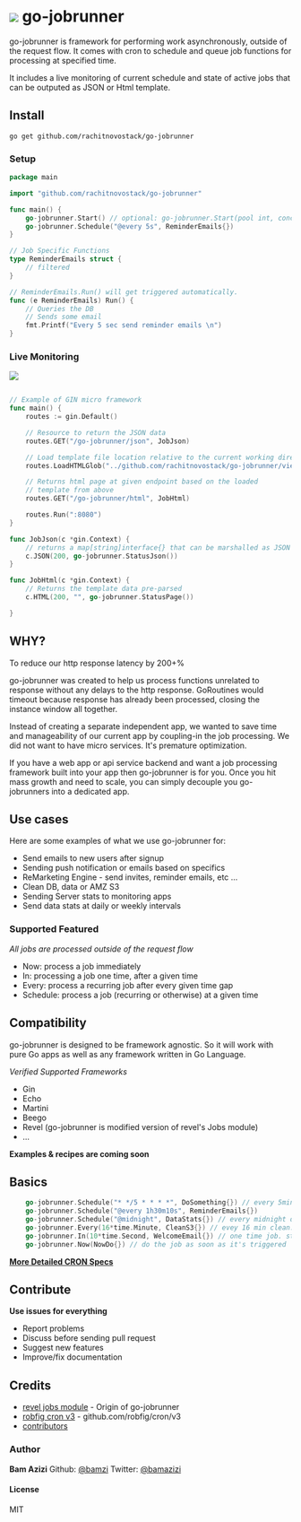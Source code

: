 # ![](https://raw.githubusercontent.com/bamzi/go-jobrunner/master/views/runclock.jpg) go-jobrunner

go-jobrunner is framework for performing work asynchronously, outside of the request flow. It comes with cron to schedule and queue job functions for processing at specified time. 

It includes a live monitoring of current schedule and state of active jobs that can be outputed as JSON or Html template. 

## Install

`go get github.com/rachitnovostack/go-jobrunner`

### Setup

```go
package main

import "github.com/rachitnovostack/go-jobrunner"

func main() {
    go-jobrunner.Start() // optional: go-jobrunner.Start(pool int, concurrent int) (10, 1)
    go-jobrunner.Schedule("@every 5s", ReminderEmails{})
}

// Job Specific Functions
type ReminderEmails struct {
    // filtered
}

// ReminderEmails.Run() will get triggered automatically.
func (e ReminderEmails) Run() {
    // Queries the DB
    // Sends some email
    fmt.Printf("Every 5 sec send reminder emails \n")
}
```

### Live Monitoring
![](https://raw.githubusercontent.com/bamzi/go-jobrunner/master/views/go-jobrunner-html.png)
```go

// Example of GIN micro framework
func main() {
    routes := gin.Default()

    // Resource to return the JSON data
    routes.GET("/go-jobrunner/json", JobJson)

    // Load template file location relative to the current working directory
    routes.LoadHTMLGlob("../github.com/rachitnovostack/go-jobrunner/views/Status.html")

    // Returns html page at given endpoint based on the loaded
    // template from above
    routes.GET("/go-jobrunner/html", JobHtml)

    routes.Run(":8080")
}

func JobJson(c *gin.Context) {
    // returns a map[string]interface{} that can be marshalled as JSON
    c.JSON(200, go-jobrunner.StatusJson())
}

func JobHtml(c *gin.Context) {
    // Returns the template data pre-parsed
    c.HTML(200, "", go-jobrunner.StatusPage())

}

```
## WHY?
To reduce our http response latency by 200+%

go-jobrunner was created to help us process functions unrelated to response without any delays to the http response. GoRoutines would timeout because response has already been processed, closing the instance window all together. 

Instead of creating a separate independent app, we wanted to save time and manageability of our current app by coupling-in the job processing. We did not want to have micro services. It's premature optimization.

If you have a web app or api service backend and want a job processing framework built into your app then go-jobrunner is for you. Once you hit mass growth and need to scale, you can simply decouple you go-jobrunners into a dedicated app.

## Use cases
Here are some examples of what we use go-jobrunner for:

* Send emails to new users after signup
* Sending push notification or emails based on specifics
* ReMarketing Engine - send invites, reminder emails, etc ...
* Clean DB, data or AMZ S3
* Sending Server stats to monitoring apps
* Send data stats at daily or weekly intervals

### Supported Featured
*All jobs are processed outside of the request flow*

* Now: process a job immediately
* In: processing a job one time, after a given time
* Every: process a recurring job after every given time gap
* Schedule: process a job (recurring or otherwise) at a given time


## Compatibility

go-jobrunner is designed to be framework agnostic. So it will work with pure Go apps as well as any framework written in Go Language. 

*Verified Supported Frameworks*

* Gin
* Echo
* Martini
* Beego
* Revel (go-jobrunner is modified version of revel's Jobs module)
* ...

**Examples & recipes are coming soon**

## Basics

```go
    go-jobrunner.Schedule("* */5 * * * *", DoSomething{}) // every 5min do something
    go-jobrunner.Schedule("@every 1h30m10s", ReminderEmails{})
    go-jobrunner.Schedule("@midnight", DataStats{}) // every midnight do this..
    go-jobrunner.Every(16*time.Minute, CleanS3{}) // evey 16 min clean...
    go-jobrunner.In(10*time.Second, WelcomeEmail{}) // one time job. starts after 10sec
    go-jobrunner.Now(NowDo{}) // do the job as soon as it's triggered
```
[**More Detailed CRON Specs**](https://github.com/robfig/cron/blob/v2/doc.go)

## Contribute

**Use issues for everything**

- Report problems
- Discuss before sending pull request
- Suggest new features
- Improve/fix documentation

## Credits
- [revel jobs module](https://github.com/revel/modules/tree/master/jobs) - Origin of go-jobrunner
- [robfig cron v3](https://github.com/robfig/cron/tree/v3) - github.com/robfig/cron/v3
- [contributors](https://github.com/rachitnovostack/go-jobrunner/graphs/contributors)

### Author 
**Bam Azizi**
Github: [@bamzi](https://github.com/bamzi)
Twitter: [@bamazizi](https://twitter/bamazizi)

#### License
MIT